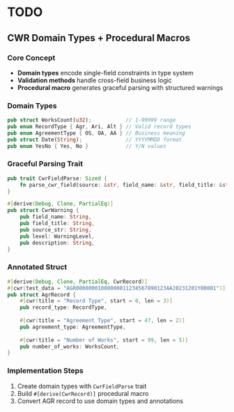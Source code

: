 # TODO

## CWR Domain Types + Procedural Macros

### Core Concept
- **Domain types** encode single-field constraints in type system
- **Validation methods** handle cross-field business logic
- **Procedural macro** generates graceful parsing with structured warnings

### Domain Types
```rust
pub struct WorksCount(u32);           // 1-99999 range
pub enum RecordType { Agr, Ari, Alt } // Valid record types
pub enum AgreementType { OS, OA, AA } // Business meaning
pub struct Date(String);              // YYYYMMDD format
pub enum YesNo { Yes, No }            // Y/N values
```

### Graceful Parsing Trait
```rust
pub trait CwrFieldParse: Sized {
    fn parse_cwr_field(source: &str, field_name: &str, field_title: &str) -> (Self, Vec<CwrWarning>);
}

#[derive(Debug, Clone, PartialEq)]
pub struct CwrWarning {
    pub field_name: String,
    pub field_title: String, 
    pub source_str: String,
    pub level: WarningLevel,
    pub description: String,
}
```

### Annotated Struct
```rust
#[derive(Debug, Clone, PartialEq, CwrRecord)]
#[cwr(test_data = "AGR00000001000000011234567890123AA20231201Y00001")]
pub struct AgrRecord {
    #[cwr(title = "Record Type", start = 0, len = 3)]
    pub record_type: RecordType,
    
    #[cwr(title = "Agreement Type", start = 47, len = 2)]  
    pub agreement_type: AgreementType,
    
    #[cwr(title = "Number of Works", start = 99, len = 5)]
    pub number_of_works: WorksCount,
}
```

### Implementation Steps
1. Create domain types with `CwrFieldParse` trait
2. Build `#[derive(CwrRecord)]` procedural macro
3. Convert AGR record to use domain types and annotations